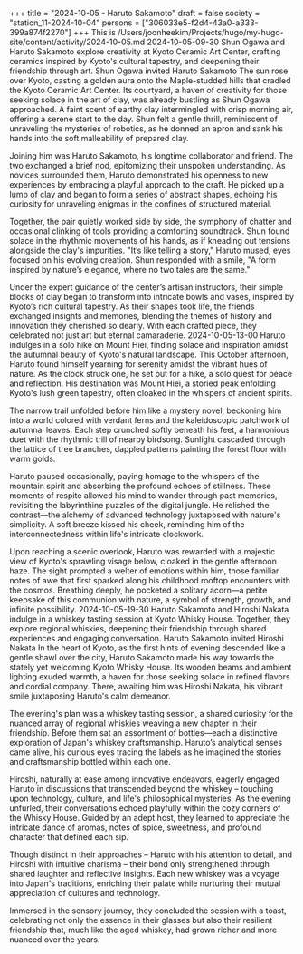 +++
title = "2024-10-05 - Haruto Sakamoto"
draft = false
society = "station_11-2024-10-04"
persons = ["306033e5-f2d4-43a0-a333-399a874f2270"]
+++
This is /Users/joonheekim/Projects/hugo/my-hugo-site/content/activity/2024-10-05.md
2024-10-05-09-30
Shun Ogawa and Haruto Sakamoto explore creativity at Kyoto Ceramic Art Center, crafting ceramics inspired by Kyoto's cultural tapestry, and deepening their friendship through art.
Shun Ogawa invited Haruto Sakamoto
The sun rose over Kyoto, casting a golden aura onto the Maple-studded hills that cradled the Kyoto Ceramic Art Center. Its courtyard, a haven of creativity for those seeking solace in the art of clay, was already bustling as Shun Ogawa approached. A faint scent of earthy clay intermingled with crisp morning air, offering a serene start to the day. Shun felt a gentle thrill, reminiscent of unraveling the mysteries of robotics, as he donned an apron and sank his hands into the soft malleability of prepared clay.

Joining him was Haruto Sakamoto, his longtime collaborator and friend. The two exchanged a brief nod, epitomizing their unspoken understanding. As novices surrounded them, Haruto demonstrated his openness to new experiences by embracing a playful approach to the craft. He picked up a lump of clay and began to form a series of abstract shapes, echoing his curiosity for unraveling enigmas in the confines of structured material.

Together, the pair quietly worked side by side, the symphony of chatter and occasional clinking of tools providing a comforting soundtrack. Shun found solace in the rhythmic movements of his hands, as if kneading out tensions alongside the clay's impurities. "It’s like telling a story," Haruto mused, eyes focused on his evolving creation. Shun responded with a smile, "A form inspired by nature’s elegance, where no two tales are the same."

Under the expert guidance of the center’s artisan instructors, their simple blocks of clay began to transform into intricate bowls and vases, inspired by Kyoto’s rich cultural tapestry. As their shapes took life, the friends exchanged insights and memories, blending the themes of history and innovation they cherished so dearly. With each crafted piece, they celebrated not just art but eternal camaraderie.
2024-10-05-13-00
Haruto indulges in a solo hike on Mount Hiei, finding solace and inspiration amidst the autumnal beauty of Kyoto's natural landscape.
This October afternoon, Haruto found himself yearning for serenity amidst the vibrant hues of nature. As the clock struck one, he set out for a hike, a solo quest for peace and reflection. His destination was Mount Hiei, a storied peak enfolding Kyoto's lush green tapestry, often cloaked in the whispers of ancient spirits.

The narrow trail unfolded before him like a mystery novel, beckoning him into a world colored with verdant ferns and the kaleidoscopic patchwork of autumnal leaves. Each step crunched softly beneath his feet, a harmonious duet with the rhythmic trill of nearby birdsong. Sunlight cascaded through the lattice of tree branches, dappled patterns painting the forest floor with warm golds.

Haruto paused occasionally, paying homage to the whispers of the mountain spirit and absorbing the profound echoes of stillness. These moments of respite allowed his mind to wander through past memories, revisiting the labyrinthine puzzles of the digital jungle. He relished the contrast—the alchemy of advanced technology juxtaposed with nature's simplicity. A soft breeze kissed his cheek, reminding him of the interconnectedness within life's intricate clockwork.

Upon reaching a scenic overlook, Haruto was rewarded with a majestic view of Kyoto's sprawling visage below, cloaked in the gentle afternoon haze. The sight prompted a welter of emotions within him, those familiar notes of awe that first sparked along his childhood rooftop encounters with the cosmos. Breathing deeply, he pocketed a solitary acorn—a petite keepsake of this communion with nature, a symbol of strength, growth, and infinite possibility.
2024-10-05-19-30
Haruto Sakamoto and Hiroshi Nakata indulge in a whiskey tasting session at Kyoto Whisky House. Together, they explore regional whiskies, deepening their friendship through shared experiences and engaging conversation.
Haruto Sakamoto invited Hiroshi Nakata
In the heart of Kyoto, as the first hints of evening descended like a gentle shawl over the city, Haruto Sakamoto made his way towards the stately yet welcoming Kyoto Whisky House. Its wooden beams and ambient lighting exuded warmth, a haven for those seeking solace in refined flavors and cordial company. There, awaiting him was Hiroshi Nakata, his vibrant smile juxtaposing Haruto's calm demeanor. 

The evening's plan was a whiskey tasting session, a shared curiosity for the nuanced array of regional whiskies weaving a new chapter in their friendship. Before them sat an assortment of bottles—each a distinctive exploration of Japan's whiskey craftsmanship. Haruto’s analytical senses came alive, his curious eyes tracing the labels as he imagined the stories and craftsmanship bottled within each one.

Hiroshi, naturally at ease among innovative endeavors, eagerly engaged Haruto in discussions that transcended beyond the whiskey – touching upon technology, culture, and life's philosophical mysteries. As the evening unfurled, their conversations echoed playfully within the cozy corners of the Whisky House. Guided by an adept host, they learned to appreciate the intricate dance of aromas, notes of spice, sweetness, and profound character that defined each sip.

Though distinct in their approaches – Haruto with his attention to detail, and Hiroshi with intuitive charisma – their bond only strengthened through shared laughter and reflective insights. Each new whiskey was a voyage into Japan's traditions, enriching their palate while nurturing their mutual appreciation of cultures and technology.

Immersed in the sensory journey, they concluded the session with a toast, celebrating not only the essence in their glasses but also their resilient friendship that, much like the aged whiskey, had grown richer and more nuanced over the years.
